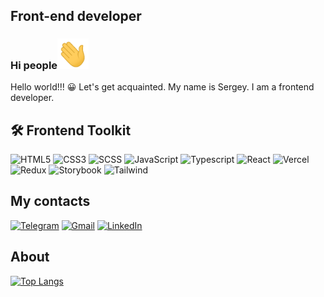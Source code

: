## Front-end developer

### Hi people<img src="img/hello.gif" width="50px" style="max-width:50%;">

<p>Hello world!!! 😀 Let's get acquainted. My name is Sergey.
I am a frontend developer.
</p>

<h2>🛠 Frontend Toolkit </h2>

![HTML5](https://camo.githubusercontent.com/642a403e64839cd14bb40564ffd6854d51c71e71ae422bbf69a5508b71e46351/68747470733a2f2f696d672e736869656c64732e696f2f62616467652f2d48544d4c2d3039303930393f7374796c653d666f722d7468652d6261646765266c6f676f3d48544d4c266c6f676f436f6c6f723d653334633236)
![CSS3](https://camo.githubusercontent.com/5629091ac8145d1d6e554d72ffb00373abb8c649203ffd49fec82fa7e665f465/68747470733a2f2f696d672e736869656c64732e696f2f62616467652f2d4353532d3039303930393f7374796c653d666f722d7468652d6261646765266c6f676f3d435353266c6f676f436f6c6f723d333137386336)
![SCSS](https://camo.githubusercontent.com/aeef49029ecb4e6f1cec6bdec4543ba29593daff357b8144210da2896beaebfd/68747470733a2f2f696d672e736869656c64732e696f2f62616467652f2d534353532d3039303930393f7374796c653d666f722d7468652d6261646765266c6f676f3d53435353266c6f676f436f6c6f723d653334633236)
![JavaScript](https://camo.githubusercontent.com/def5631dc0c4998ca6cdfc520f7239748646fba336c3161fb9deb81ab4d76a87/68747470733a2f2f696d672e736869656c64732e696f2f62616467652f2d4a6176617363726970742d3039303930393f7374796c653d666f722d7468652d6261646765266c6f676f3d6a617661736372697074266c6f676f436f6c6f723d663165303561)
![Typescript](https://camo.githubusercontent.com/6105a5845bce268b2b1ebd897d039e9f7bc4863f75e6aa262bda4d999b2f69fd/68747470733a2f2f696d672e736869656c64732e696f2f62616467652f2d547970657363726970742d3039303930393f7374796c653d666f722d7468652d6261646765266c6f676f3d74797065736372697074266c6f676f436f6c6f723d333137386336)
![React](https://img.shields.io/badge/react-%2320232a.svg?style=for-the-badge&logo=react&logoColor=%2361DAFB)
![Vercel](https://img.shields.io/badge/Vercel-000000?style=for-the-badge&logo=vercel&logoColor=white)
![Redux](https://img.shields.io/badge/Redux-593D88?style=for-the-badge&logo=redux&logoColor=white)
![Storybook](https://img.shields.io/badge/storybook-FF4785?style=for-the-badge&logo=storybook&logoColor=white)
![Tailwind](https://img.shields.io/badge/Tailwind_CSS-38B2AC?style=for-the-badge&logo=tailwind-css&logoColor=white)

<h2>My contacts</h2>

<a href="https://t.me/Shurkhovetskii_Sergey">![Telegram](https://img.shields.io/badge/Telegram-2CA5E0?style=for-the-badge&logo=telegram&logoColor=white)</a>
<a href="mailto:sshurkhovetskii@gmail.com">![Gmail](https://img.shields.io/badge/Gmail-D14836?style=for-the-badge&logo=gmail&logoColor=white)</a>
<a href="https://www.linkedin.com/in/sergey-shurkhovetskii-13183a256/">![LinkedIn](https://img.shields.io/badge/linkedin-%230077B5.svg?style=for-the-badge&logo=linkedin&logoColor=white)</a>

<h2>About</h2>

[![Top Langs](https://github-readme-stats.vercel.app/api/top-langs/?username=SergeyShurkhovetckii&layout=compact&theme=vision-friendly-dark)](https://github.com/SergeyShurkhovetckii/github-readme-stats)
